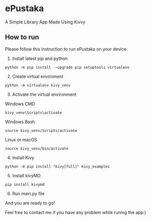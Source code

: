 # ePustaka
A Simple Library App Made Using Kivvy

## How to run
Please follow this instruction to run ePustaka on your device

1. Install latest pip and python
```shell
python -m pip install --upgrade pip setuptools virtualenv
```
2. Create virtual enviroment
```shell
python -m virtualenv kivy_venv
```
3. Activate the virtual environment

Windows CMD
```shell
kivy_venv\Scripts\activate
```
Windows Bash
```shell
source kivy_venv/Scripts/activate
```
Linux or macOS
```shell
source kivy_venv/bin/activate
```
4. Install Kivy
```shell
python -m pip install "kivy[full]" kivy_examples
```
5. Install kivyMD
```shell
pip install kivymd
```
6. Run main.py file

And you are ready to go! 

Feel free to contact me if you have any problem while runing the app:)
